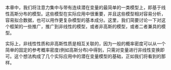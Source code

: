 本章中，我们将注意力集中与带有连续潜在变量的最简单的一类模型上，即基于线性高斯分布的模型。这些模型在实际应用中很重要，并且这些模型相对容易分析，容易拟合数据，也可以用作更复杂模型的基本成分。这里，我们简要讨论一下对这个框架的一些推广，推广到非线性的模型，或者非高斯的模型，或者二者兼具的模型。    

实际上，非线性性质和非高斯性质是相互关联的，因为一般的概率密度可以从一个简单的固定的参考概率密度(例如高斯分布)中得到，只需对变量进行非线性变换即可。这个想法构成了几个实际应用中的潜在变量模型的基础，正如我们将看到的那样。

